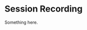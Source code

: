 [title]: # (Session Recording)
[tags]: # (XXX)
[priority]: # (5414)
# Session Recording
Something here.
